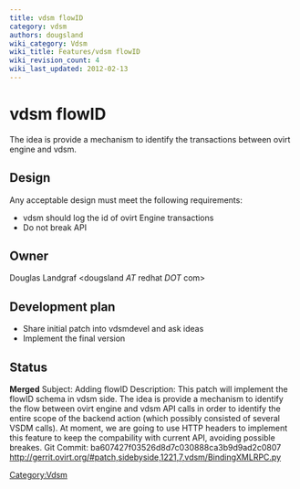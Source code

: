 ```yaml
---
title: vdsm flowID
category: vdsm
authors: dougsland
wiki_category: Vdsm
wiki_title: Features/vdsm flowID
wiki_revision_count: 4
wiki_last_updated: 2012-02-13
---
```


# vdsm flowID

The idea is provide a mechanism to identify the transactions between ovirt engine and vdsm.

## Design

Any acceptable design must meet the following requirements:

*   vdsm should log the id of ovirt Engine transactions
*   Do not break API

## Owner

Douglas Landgraf <dougsland *AT* redhat *DOT* com>

## Development plan

*   Share initial patch into vdsmdevel and ask ideas
*   Implement the final version

## Status

**Merged**
 Subject:
Adding flowID
 Description:
This patch will implement the flowID schema in vdsm side. The idea is provide a mechanism to identify the flow between ovirt engine and vdsm API calls
in order to identify the entire scope of the backend action (which possibly consisted of several VSDM calls). At moment, we are
going to use HTTP headers to implement this feature to keep the compability with current API, avoiding possible breakes.
 Git Commit: ba607427f03526d8d7c030888ca3b9d9ad2c0807
<http://gerrit.ovirt.org/#patch,sidebyside,1221,7,vdsm/BindingXMLRPC.py>

<Category:Vdsm>
